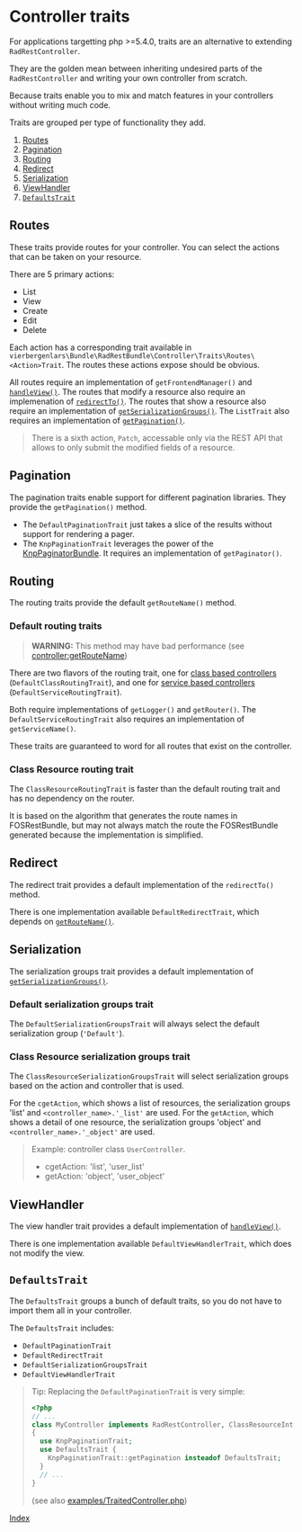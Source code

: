 Controller traits
=================

For applications targetting php >=5.4.0, traits are an alternative to extending `RadRestController`.

They are the golden mean between inheriting undesired parts of the `RadRestController`
and writing your own controller from scratch.

Because traits enable you to mix and match features in your controllers without writing much code.

Traits are grouped per type of functionality they add.

1. [Routes](#routes)
2. [Pagination](#pagination)
3. [Routing](#routing)
4. [Redirect](#redirect)
5. [Serialization](#serialization)
6. [ViewHandler](#viewhandler)
7. [`DefaultsTrait`](#defaultstrait)

## Routes

These traits provide routes for your controller.
You can select the actions that can be taken on your resource.

There are 5 primary actions:
 * List
 * View
 * Create
 * Edit
 * Delete

Each action has a corresponding trait available in `vierbergenlars\Bundle\RadRestBundle\Controller\Traits\Routes\<Action>Trait`.
The routes these actions expose should be obvious.

All routes require an implementation of `getFrontendManager()` and [`handleView()`](#viewhandler).
The routes that modify a resource also require an implemenation of [`redirectTo()`](#redirect).
The routes that show a resource also require an implementation of [`getSerializationGroups()`](#serialization).
The `ListTrait` also requires an implementation of [`getPagination()`](#pagination).

> There is a sixth action, `Patch`, accessable only via the REST API that allows
> to only submit the modified fields of a resource.

## Pagination

The pagination traits enable support for different pagination libraries.
They provide the `getPagination()` method.

 * The `DefaultPaginationTrait` just takes a slice of the results without support for rendering a pager.
 * The `KnpPaginationTrait` leverages the power of the [KnpPaginatorBundle](https://github.com/KnpLabs/KnpPaginatorBundle).
   It requires an implementation of `getPaginator()`.

## Routing

The routing traits provide the default `getRouteName()` method.

### Default routing traits

> **WARNING:** This method may have bad performance (see [controller:getRouteName](tech-controller.md#getroutename))

There are two flavors of the routing trait, one for [class based controllers](4-services.md#class-based-controller) (`DefaultClassRoutingTrait`),
and one for [service based controllers](4-services.md#controller-as-a-service) (`DefaultServiceRoutingTrait`).

Both require implementations of `getLogger()` and `getRouter()`.
The `DefaultServiceRoutingTrait` also requires an implementation of `getServiceName()`.

These traits are guaranteed to word for all routes that exist on the controller.

### Class Resource routing trait

The `ClassResourceRoutingTrait` is faster than the default routing trait and has no dependency on the router.

It is based on the algorithm that generates the route names in FOSRestBundle, but may not always match the route
the FOSRestBundle generated because the implementation is simplified.

## Redirect

The redirect trait provides a default implementation of the `redirectTo()` method.

There is one implementation available `DefaultRedirectTrait`, which depends on [`getRouteName()`](#routing).

## Serialization

The serialization groups trait provides a default implementation of [`getSerializationGroups()`](tech-controller.md#getserializationgroups).

### Default serialization groups trait

The `DefaultSerializationGroupsTrait` will always select the default serialization group (`'Default'`).

### Class Resource serialization groups trait

The `ClassResourceSerializationGroupsTrait` will select serialization groups based on the action and controller that is used.

For the `cgetAction`, which shows a list of resources, the serialization groups 'list' and `<controller_name>.'_list'` are used.
For the `getAction`, which shows a detail of one resource, the serialization groups 'object' and `<controller_name>.'_object'` are used.

> Example: controller class `UserController`.
>  * cgetAction: 'list', 'user_list'
>  * getAction: 'object', 'user_object'

## ViewHandler

The view handler trait provides a default implementation of [`handleView()`](tech-controller.md#handleview).

There is one implementation available `DefaultViewHandlerTrait`, which does not modify the view.

## `DefaultsTrait`

The `DefaultsTrait` groups a bunch of default traits, so you do not have to import them all in your controller.

The `DefaultsTrait` includes:
 * `DefaultPaginationTrait`
 * `DefaultRedirectTrait`
 * `DefaultSerializationGroupsTrait`
 * `DefaultViewHandlerTrait`

> Tip: Replacing the `DefaultPaginationTrait` is very simple:
> ```php
> <?php
> // ...
> class MyController implements RadRestController, ClassResourceInterface
> {
>   use KnpPaginationTrait;
>   use DefaultsTrait {
>     KnpPaginationTrait::getPagination insteadof DefaultsTrait;
>   }
>   // ...
> }
> ```
> (see also [examples/TraitedController.php](examples/TraitedController.php))

[Index](index.md)
